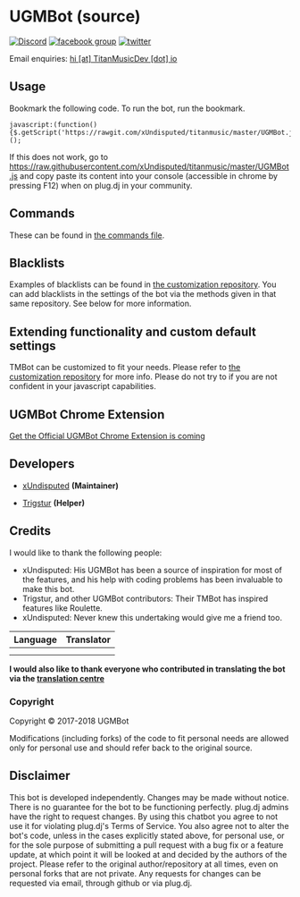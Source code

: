 # UGMBot (source)

[![Discord](http://is1.mzstatic.com/image/thumb/Purple117/v4/a1/d8/3a/a1d83a42-e84e-5965-c006-610fb8a1fd45/source/300x300bb.jpg)](https://discord.gg/hvWTZrZ) [![facebook group](https://img.shields.io/badge/facebook-group-3b5998.svg?style=flat)](https://goo.gl/3EybNI) [![twitter](https://img.shields.io/twitter/follow/TittanMusic.svg?style=social)](https://goo.gl/0jzhuz)

Email enquiries: [hi [at] TitanMusicDev [dot] io](estmercyclan@gmail.com)

Usage
-----
Bookmark the following code. To run the bot, run the bookmark.

```
javascript:(function(){$.getScript('https://rawgit.com/xUndisputed/titanmusic/master/UGMBot.js');})();
```

If this does not work, go to https://raw.githubusercontent.com/xUndisputed/titanmusic/master/UGMBot.js and copy paste its content into your console (accessible in chrome by pressing F12) when on plug.dj in your community.


Commands
--------
These can be found in [the commands file](https://goo.gl/vuo1cB).


Blacklists
----------
Examples of blacklists can be found in [the customization repository]().
You can add blacklists in the settings of the bot via the methods given in that same repository. See below for more information.


Extending functionality and custom default settings
---------------------------------------------------
TMBot can be customized to fit your needs. Please refer to [the customization repository](https://github.com/TitanMusicDev/titanmusic) for more info.
Please do not try to if you are not confident in your javascript capabilities.


UGMBot Chrome Extension
-------------------------
[Get the Official UGMBot Chrome Extension is coming]()


Developers
----------
 - [xUndisputed](https://github.com/xUndisputed) __(Maintainer)__

 - [Trigstur]() __(Helper)__


Credits
--------

I would like to thank the following people:

- xUndisputed: His UGMBot has been a source of inspiration for most of the features, and his help with coding problems has been invaluable to make this bot.
- Trigstur, and other UGMBot contributors: Their TMBot has inspired features like Roulette.
- xUndisputed: Never knew this undertaking would give me a friend too.

|Language | Translator|
|:------:|:---------:|
||[]()|
||[]()|

__I would also like to thank everyone who contributed in translating the bot via the [translation centre]()__


### Copyright

Copyright &copy; 2017-2018 UGMBot

Modifications (including forks) of the code to fit personal needs are allowed only for personal use and should refer back to the original source.


Disclaimer
----------

This bot is developed independently. Changes may be made without notice. There is no guarantee for the bot to be functioning perfectly.
plug.dj admins have the right to request changes.
By using this chatbot you agree to not use it for violating plug.dj's Terms of Service.
You also agree not to alter the bot's code, unless in the cases explicitly stated above, for personal use, or for the sole purpose of submitting a pull request with a bug fix or a feature update, at which point it will be looked at and decided by the authors of the project.
Please refer to the original author/repository at all times, even on personal forks that are not private.
Any requests for changes can be requested via email, through github or via plug.dj.
